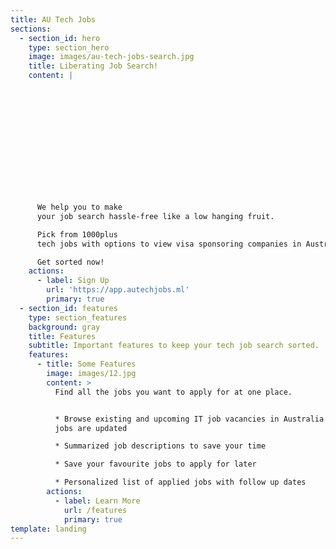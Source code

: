 ```yaml
---
title: AU Tech Jobs
sections:
  - section_id: hero
    type: section_hero
    image: images/au-tech-jobs-search.jpg
    title: Liberating Job Search!
    content: |














      We help you to make
      your job search hassle-free like a low hanging fruit.

      Pick from 1000plus
      tech jobs with options to view visa sponsoring companies in Australia.

      Get sorted now!
    actions:
      - label: Sign Up
        url: 'https://app.autechjobs.ml'
        primary: true
  - section_id: features
    type: section_features
    background: gray
    title: Features
    subtitle: Important features to keep your tech job search sorted.
    features:
      - title: Some Features
        image: images/12.jpg
        content: >
          Find all the jobs you want to apply for at one place.


          * Browse existing and upcoming IT job vacancies in Australia as new
          jobs are updated

          * Summarized job descriptions to save your time 

          * Save your favourite jobs to apply for later

          * Personalized list of applied jobs with follow up dates
        actions:
          - label: Learn More
            url: /features
            primary: true
template: landing
---
```

